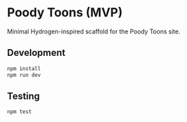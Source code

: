 # Poody Toons (MVP)

Minimal Hydrogen-inspired scaffold for the Poody Toons site.

## Development

```bash
npm install
npm run dev
```

## Testing

```bash
npm test
```
